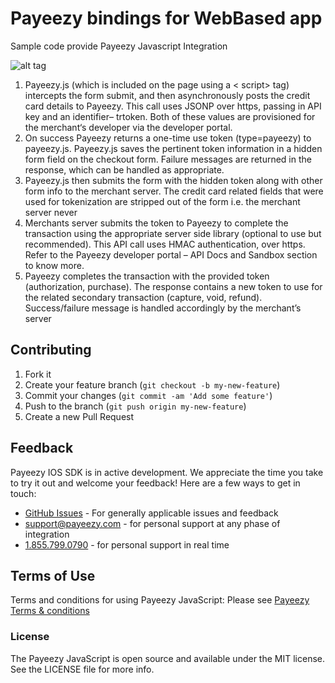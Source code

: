 # Payeezy bindings for WebBased app

Sample code provide Payeezy Javascript Integration

![alt tag](https://github.com/payeezy/payeezy_js/raw/master/example/payeezyjs.png)

1. Payeezy.js (which is included on the page using a &lt; script> tag) intercepts the form submit, and then
asynchronously posts the credit card details to Payeezy. This call uses JSONP over https, passing in API key and an
identifier– trtoken. Both of these values are provisioned for the merchant‘s developer via the developer portal.
2. On success Payeezy returns a one-time use token (type=payeezy) to payeezy.js. Payeezy.js saves the pertinent
token information in a hidden form field on the checkout form. Failure messages are returned in the response,
which can be handled as appropriate.
3. Payeezy.js then submits the form with the hidden token along with other form info to the merchant server. The
credit card related fields that were used for tokenization are stripped out of the form i.e. the merchant server never
4. Merchants server submits the token to Payeezy to complete the transaction using the appropriate server side
library (optional to use but recommended). This API call uses HMAC authentication, over https. Refer to the
Payeezy developer portal – API Docs and Sandbox section to know more.
5. Payeezy completes the transaction with the provided token (authorization, purchase). The response contains a
new token to use for the related secondary transaction (capture, void, refund). Success/failure message is handled
accordingly by the merchant’s server

## Contributing

1. Fork it 
2. Create your feature branch (`git checkout -b my-new-feature`)
3. Commit your changes (`git commit -am 'Add some feature'`)
4. Push to the branch (`git push origin my-new-feature`)
5. Create a new Pull Request  

## Feedback

Payeezy IOS SDK is in active development. We appreciate the time you take to try it out and welcome your feedback!
Here are a few ways to get in touch:
* [GitHub Issues](https://github.com/payeezy/payeezy/issues) - For generally applicable issues and feedback
* support@payeezy.com - for personal support at any phase of integration
* [1.855.799.0790](tel:+18557990790)  - for personal support in real time 

## Terms of Use

Terms and conditions for using Payeezy JavaScript: Please see [Payeezy Terms & conditions](https://developer.payeezy.com/terms-use)
 
### License
The Payeezy JavaScript is open source and available under the MIT license. See the LICENSE file for more info.

